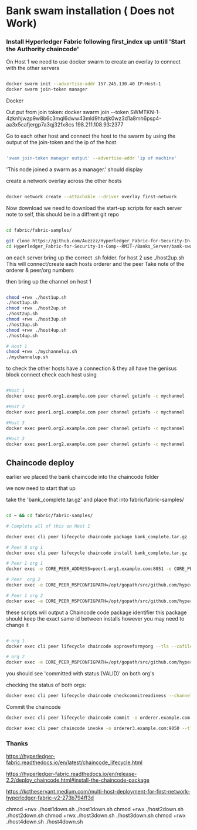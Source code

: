 # Bank swam installation ( Does not Work)
### Install Hyperledger Fabric following first_index up untill 'Start the Authority chaincode' 

On Host 1 we need to use docker swarm to create an overlay to connect with the other servers


```bash

docker swarm init --advertise-addr 157.245.130.40 IP-Host-1
docker swarm join-token manager

```

Docker

Out put from join token:
docker swarm join --token SWMTKN-1-4zknhjwzp9w8b6c3mql6dww43mld9htutjk0wz3d1a8mh6psp4-aa3x5cafjergp7a3qj32fx8cs 198.211.108.93:2377

Go to each other host and connect the host to the swarm by using the output of the join-token and the ip of the host

```bash

'swam join-token manager output' --advertise-addr 'ip of machine'

```

'This node joined a swarm as a manager.' should display

create a network overlay across the other hosts

```bash

docker network create --attachable --driver overlay first-network

```


Now download we need to download the start-up scripts for each server
note to self, this should be in a diffrent git repo 

```bash

cd fabric/fabric-samples/

git clone https://github.com/Auzzzz/Hyperledger_Fabric-for-Security-In-Comp--RMIT-.git
cd Hyperledger_Fabric-for-Security-In-Comp--RMIT-/Banks_Server/bank-swarm

```

on each server bring up the correct .sh folder.
for host 2 use ./host2up.sh
This will connect/create each hosts orderer and the peer
Take note of the orderer & peer/org numbers

then bring up the channel on host 1


```bash

chmod +rwx ./host1up.sh
./host1up.sh
chmod +rwx ./host2up.sh
./host2up.sh
chmod +rwx ./host3up.sh
./host3up.sh
chmod +rwx ./host4up.sh
./host4up.sh

# Host 1
chmod +rwx ./mychannelup.sh
./mychannelup.sh

```

to check the other hosts have a connection & they all have the genisus block connect check each host using
```bash

#Host 1
docker exec peer0.org1.example.com peer channel getinfo -c mychannel

#Host 2
docker exec peer1.org1.example.com peer channel getinfo -c mychannel

#Host 3
docker exec peer0.org2.example.com peer channel getinfo -c mychannel

#Host 3
docker exec peer1.org2.example.com peer channel getinfo -c mychannel

```

## Chaincode deploy

earlier we placed the bank chaincode into the chaincode folder

we now need to start that up

take the 'bank_complete.tar.gz' and place that into fabric/fabric-samples/

``` bash

cd ~ && cd fabric/fabric-samples/

# Complete all of this on Host 1

docker exec cli peer lifecycle chaincode package bank_complete.tar.gz --path / --lang node --label basic_1.0

# Peer 0 org 1
docker exec cli peer lifecycle chaincode install bank_complete.tar.gz 

# Peer 1 org 1
docker exec -e CORE_PEER_ADDRESS=peer1.org1.example.com:8051 -e CORE_PEER_TLS_ROOTCERT_FILE=/opt/gopath/src/github.com/hyperledger/fabric/peer/crypto/peerOrganizations/org1.example.com/peers/peer1.org1.example.com/tls/ca.crt cli peer lifecycle chaincode install bank_complete.tar.gz

# Peer  org 2
docker exec -e CORE_PEER_MSPCONFIGPATH=/opt/gopath/src/github.com/hyperledger/fabric/peer/crypto/peerOrganizations/org2.example.com/users/Admin@org2.example.com/msp -e CORE_PEER_ADDRESS=peer0.org2.example.com:9051 -e CORE_PEER_LOCALMSPID="Org2MSP" -e CORE_PEER_TLS_ROOTCERT_FILE=/opt/gopath/src/github.com/hyperledger/fabric/peer/crypto/peerOrganizations/org2.example.com/peers/peer0.org2.example.com/tls/ca.crt cli peer lifecycle chaincode install bank_complete.tar.gz

# Peer 1 org 2
docker exec -e CORE_PEER_MSPCONFIGPATH=/opt/gopath/src/github.com/hyperledger/fabric/peer/crypto/peerOrganizations/org2.example.com/users/Admin@org2.example.com/msp -e CORE_PEER_ADDRESS=peer1.org2.example.com:10051 -e CORE_PEER_LOCALMSPID="Org2MSP" -e CORE_PEER_TLS_ROOTCERT_FILE=/opt/gopath/src/github.com/hyperledger/fabric/peer/crypto/peerOrganizations/org2.example.com/peers/peer1.org2.example.com/tls/ca.crt cli peer lifecycle chaincode install bank_complete.tar.gz

```

these scripts will output a Chaincode code package identifier this package should keep the exact same id between installs however you may need to change it

```bash

# org 1
docker exec cli peer lifecycle chaincode approveformyorg --tls --cafile /opt/gopath/src/github.com/hyperledger/fabric/peer/crypto/ordererOrganizations/example.com/orderers/orderer.example.com/msp/tlscacerts/tlsca.example.com-cert.pem --channelID mychannel --name bank --version 1 --sequence 1 --waitForEvent --package-id basic_1.0:a0414654a70075262c5b8b37e66523f6b596a91d48412c1e23dc55827ee39f3a

# org 2
docker exec -e CORE_PEER_MSPCONFIGPATH=/opt/gopath/src/github.com/hyperledger/fabric/peer/crypto/peerOrganizations/org2.example.com/users/Admin@org2.example.com/msp -e CORE_PEER_ADDRESS=peer0.org2.example.com:9051 -e CORE_PEER_LOCALMSPID="Org2MSP" -e CORE_PEER_TLS_ROOTCERT_FILE=/opt/gopath/src/github.com/hyperledger/fabric/peer/crypto/peerOrganizations/org2.example.com/peers/peer0.org2.example.com/tls/ca.crt cli peer lifecycle chaincode approveformyorg --tls --cafile /opt/gopath/src/github.com/hyperledger/fabric/peer/crypto/ordererOrganizations/example.com/orderers/orderer.example.com/msp/tlscacerts/tlsca.example.com-cert.pem --channelID mychannel --name bank --version 1 --sequence 1 --waitForEvent --package-id basic_1.0:a0414654a70075262c5b8b37e66523f6b596a91d48412c1e23dc55827ee39f3a

```

you should see 'committed with status (VALID)' on both org's

checking the status of both orgs:
```bash
docker exec cli peer lifecycle chaincode checkcommitreadiness --channelID mychannel --name bank --version 1 --sequence 1
```

Commit the chaincode
```bash
docker exec cli peer lifecycle chaincode commit -o orderer.example.com:7050 --tls --cafile /opt/gopath/src/github.com/hyperledger/fabric/peer/crypto/ordererOrganizations/example.com/orderers/orderer.example.com/msp/tlscacerts/tlsca.example.com-cert.pem --peerAddresses peer0.org1.example.com:7051 --tlsRootCertFiles /opt/gopath/src/github.com/hyperledger/fabric/peer/crypto/peerOrganizations/org1.example.com/peers/peer0.org1.example.com/tls/ca.crt --peerAddresses peer0.org2.example.com:9051 --tlsRootCertFiles /opt/gopath/src/github.com/hyperledger/fabric/peer/crypto/peerOrganizations/org2.example.com/peers/peer0.org2.example.com/tls/ca.crt --channelID mychannel --name bank --version 1 --sequence 1
```


```bash
docker exec cli peer chaincode invoke -o orderer3.example.com:9050 --tls true --cafile /opt/gopath/src/github.com/hyperledger/fabric/peer/crypto/ordererOrganizations/example.com/orderers/orderer3.example.com/msp/tlscacerts/tlsca.example.com-cert.pem -C mychannel -n bank --peerAddresses peer0.org1.example.com:7051 --tlsRootCertFiles /opt/gopath/src/github.com/hyperledger/fabric/peer/crypto/peerOrganizations/org1.example.com/peers/peer0.org1.example.com/tls/ca.crt --peerAddresses peer0.org2.example.com:9051 --tlsRootCertFiles /opt/gopath/src/github.com/hyperledger/fabric/peer/crypto/peerOrganizations/org2.example.com/peers/peer0.org2.example.com/tls/ca.crt -c '{"Args":["initLedger"]}'
```

### Thanks

https://hyperledger-fabric.readthedocs.io/en/latest/chaincode_lifecycle.html

https://hyperledger-fabric.readthedocs.io/en/release-2.2/deploy_chaincode.html#install-the-chaincode-package

https://kctheservant.medium.com/multi-host-deployment-for-first-network-hyperledger-fabric-v2-273b794ff3d



chmod +rwx ./host1down.sh
./host1down.sh
chmod +rwx ./host2down.sh
./host2down.sh
chmod +rwx ./host3down.sh
./host3down.sh
chmod +rwx ./host4down.sh
./host4down.sh